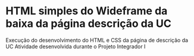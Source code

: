 # HTML simples do Wideframe da baixa da página descrição da UC
 Execução do desenvolvimento do HTML e CSS da página de descrição da UC
 Atividade desenvolvida durante o Projeto Integrador I
